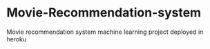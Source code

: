 # Movie-Recommendation-system
Movie recommendation system machine learning project deployed in heroku

